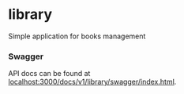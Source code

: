 # library
Simple application for books management

### Swagger
API docs can be found at [localhost:3000/docs/v1/library/swagger/index.html](localhost:3000/docs/v1/library/swagger/index.html).
